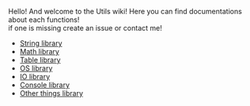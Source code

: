 Hello! And welcome to the Utils wiki! Here you can find documentations about each functions!  
if one is missing create an issue or contact me!  
* [String library](https://github.com/TheJoshua974/Utils/wiki/String)
* [Math library](https://github.com/TheJoshua974/Utils/wiki/Math)
* [Table library](https://github.com/TheJoshua974/Utils/wiki/Tables)
* [OS library](https://github.com/TheJoshua974/Utils/wiki/OS)
* [IO library](https://github.com/TheJoshua974/Utils/wiki/IO)
* [Console library](https://github.com/TheJoshua974/Utils/wiki/Console)
* [Other things library](https://github.com/TheJoshua974/Utils/wiki/Others)
